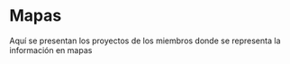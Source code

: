 # Mapas
Aquí se presentan los proyectos de los miembros donde se representa la información en mapas

